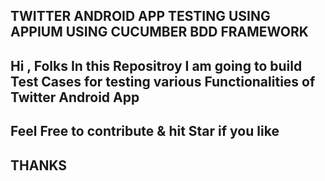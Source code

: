##  TWITTER ANDROID APP TESTING USING APPIUM USING CUCUMBER BDD FRAMEWORK 

## Hi , Folks In this Repositroy I am going to build Test Cases for testing various Functionalities of Twitter Android App
## Feel Free to contribute & hit Star if you like 
## THANKS 
